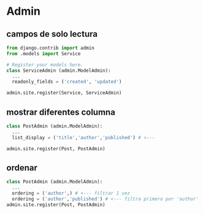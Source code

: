 # Admin

## campos de solo lectura
```python
from django.contrib import admin
from .models import Service

# Register your models here.
class ServiceAdmin (admin.ModelAdmin):
  ...
  readonly_fields = ('created', 'updated')

admin.site.register(Service, ServiceAdmin)
```

## mostrar diferentes columna
```py
class PostAdmin (admin.ModelAdmin):
  ...
  list_display = ('title','author','published') # <---

admin.site.register(Post, PostAdmin)
```

## ordenar
```py
class PostAdmin (admin.ModelAdmin):
  ...
  ordering = ('author',) # <--- filtrar 1 vez
  ordering = ('author','published') # <--- filtra primero por 'author' y luego por 'published'
admin.site.register(Post, PostAdmin)
```

